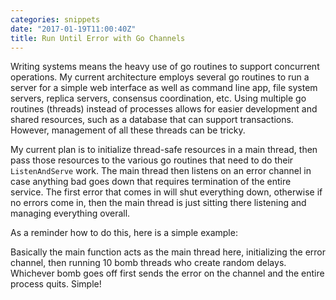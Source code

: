 ```yaml
---
categories: snippets
date: "2017-01-19T11:00:40Z"
title: Run Until Error with Go Channels
---
```


Writing systems means the heavy use of go routines to support concurrent operations. My current architecture employs several go routines to run a server for a simple web interface as well as command line app, file system servers, replica servers, consensus coordination, etc. Using multiple go routines (threads) instead of processes allows for easier development and shared resources, such as a database that can support transactions. However, management of all these threads can be tricky.

My current plan is to initialize thread-safe resources in a main thread, then pass those resources to the various go routines that need to do their `ListenAndServe` work. The main thread then listens on an error channel in case anything bad goes down that requires termination of the entire service. The first error that comes in will shut everything down, otherwise if no errors come in, then the main thread is just sitting there listening and managing everything overall.

As a reminder how to do this, here is a simple example:

<script src="https://gist.github.com/bbengfort/2b3f03e1b3c5a2efe05179158dd4d5d3.js"></script>

Basically the main function acts as the main thread here, initializing the error channel, then running 10 bomb threads who create random delays. Whichever bomb goes off first sends the error on the channel and the entire process quits. Simple! 
